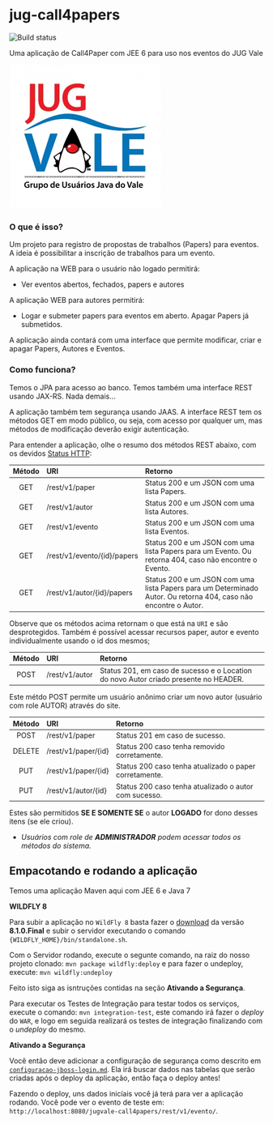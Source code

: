 jug-call4papers
===============

![Build status](https://travis-ci.org/CodeVale/jug-call4papers.png)

Uma aplicação de Call4Paper com JEE 6 para uso nos eventos do JUG Vale

![JUG](src/main/webapp/img/logo_jug_vale_final.jpg)

### O que é isso?

Um projeto para registro de propostas de trabalhos (Papers) para eventos. A ideia é possibilitar a inscrição de trabalhos para um evento.

A aplicação na WEB para o usuário não logado permitirá:

* Ver eventos abertos, fechados, papers e autores

A aplicação WEB para autores permitirá:

* Logar e submeter papers para eventos em aberto. Apagar Papers já submetidos.

A aplicação ainda contará com uma interface que permite modificar, criar e apagar Papers, Autores e Eventos. 

### Como funciona?

Temos o JPA para acesso ao banco. Temos também uma interface REST usando JAX-RS. Nada demais...

A aplicação também tem segurança usando JAAS. A interface REST tem os métodos GET em modo público, ou seja, com acesso por qualquer um, mas métodos de modificação deverão exigir autenticação. 

Para entender a aplicação, olhe o resumo dos métodos REST abaixo, com os devidos [Status HTTP](http://www.restapitutorial.com/httpstatuscodes.html):


Método 	  | URI											              | Retorno 
:-----:	  | :-------------------------------------| :------------------
GET		    | /rest/v1/paper                        |  Status 200 e um JSON com uma lista Papers.
GET		    | /rest/v1/autor                        |  Status 200 e um JSON com uma lista Autores.
GET		    | /rest/v1/evento                       |  Status 200 e um JSON com uma lista Eventos.
GET		    | /rest/v1/evento/{id}/papers           |  Status 200 e um JSON com uma lista Papers para um Evento. Ou retorna 404, caso não encontre o Evento.
GET		    | /rest/v1/autor/{id}/papers            |  Status 200 e um JSON com uma lista Papers para um Determinado Autor. Ou retorna 404, caso não encontre o Autor.

Observe que os métodos acima retornam o que está na `URI` e são desprotegidos. Também é possível acessar recursos paper, autor e evento individualmente usando o id dos mesmos;

Método 	  | URI											              | Retorno           
:-----:	  | :-------------------------------------| :------------------
POST		  | /rest/v1/autor                        | Status 201, em caso de sucesso e o Location do novo Autor criado presente no HEADER.

Este métdo POST permite um usuário anônimo criar um novo autor (usuário com role AUTOR) através do site.

Método 	                | URI											              | Retorno           
:----------------------:| :-------------------------------------| :------------------
POST		  | /rest/v1/paper                                      | Status 201 em caso de sucesso.
DELETE                  | /rest/v1/paper/{id}                   | Status 200 caso tenha removido corretamente.
PUT                     | /rest/v1/paper/{id}                   | Status 200 caso tenha atualizado o paper corretamente.
PUT		                  | /rest/v1/autor/{id}                   | Status 200 caso tenha atualizado o autor com sucesso.


Estes são permitidos **SE E SOMENTE SE** o autor **LOGADO** for dono desses itens (se ele criou).

* _Usuários com role de **ADMINISTRADOR** podem acessar todos os métodos do sistema._


Empacotando e rodando a aplicação
--------

Temos uma aplicação Maven aqui com JEE 6 e Java 7

**WILDFLY 8**

Para subir a aplicação no `WildFly 8` basta fazer o [download](http://wildfly.org/downloads/) da versão **8.1.0.Final** e subir o servidor executando o comando `{WILDFLY_HOME}/bin/standalone.sh`.

Com o Servidor rodando, execute o segunte comando, na raiz do nosso projeto clonado: `mvn package wildfly:deploy` e para fazer o undeploy, execute: `mvn wildfly:undeploy`

Feito isto siga as isntruções contidas na seção **Ativando a Segurança**.

Para executar os Testes de Integração para testar todos os serviços, execute o comando: `mvn integration-test`, este comando irá fazer o _deploy_ do `WAR`, e logo em seguida realizará os testes de integração finalizando com o _undeploy_ do mesmo.

**Ativando a Segurança**

Você então deve adicionar a configuração de segurança como descrito em [`configuracao-jboss-login.md`](https://github.com/CodeVale/jug-call4papers/blob/master/configuracao-jboss-login.md). Ela irá buscar dados nas tabelas que serão criadas após o deploy da aplicação, então faça o deploy antes!

Fazendo o deploy, uns dados inicíais você já terá para ver a aplicação rodando. Você pode ver o evento de teste em: `http://localhost:8080/jugvale-call4papers/rest/v1/evento/`.
